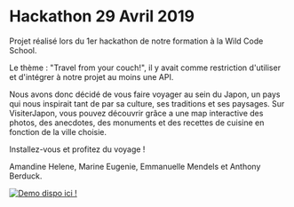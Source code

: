 # Hackathon 29 Avril 2019

Projet réalisé lors du 1er hackathon de notre formation à la Wild Code School.

Le thème : "Travel from your couch!", il y avait comme restriction d'utiliser et d'intégrer à notre projet au moins une API.

Nous avons donc décidé de vous faire voyager au sein du Japon, un pays qui nous inspirait tant de par sa culture, ses traditions et ses paysages. Sur VisiterJapon, vous pouvez découvrir grâce a une map interactive des photos, des anecdotes, des monuments et des recettes de cuisine en fonction de la ville choisie.

Installez-vous et profitez du voyage !

Amandine Helene, Marine Eugenie, Emmanuelle Mendels et Anthony Berduck.

[![Demo dispo ici !](https://www.nacel.fr/medias/_cache/produits/585/imagePrincipale/1920_1440/sejour-linguistique-encadre-japon-tokyo.jpg)](https://www.youtube.com/watch?v=fqLAQZjzPw0)
